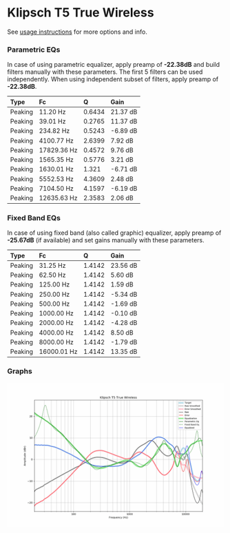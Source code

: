 # Klipsch T5 True Wireless
See [usage instructions](https://github.com/jaakkopasanen/AutoEq#usage) for more options and info.

### Parametric EQs
In case of using parametric equalizer, apply preamp of **-22.38dB** and build filters manually
with these parameters. The first 5 filters can be used independently.
When using independent subset of filters, apply preamp of **-22.38dB**.

| Type    | Fc          |      Q | Gain     |
|:--------|:------------|:-------|:---------|
| Peaking | 11.20 Hz    | 0.6434 | 21.37 dB |
| Peaking | 39.01 Hz    | 0.2765 | 11.37 dB |
| Peaking | 234.82 Hz   | 0.5243 | -6.89 dB |
| Peaking | 4100.77 Hz  | 2.6399 | 7.92 dB  |
| Peaking | 17829.36 Hz | 0.4572 | 9.76 dB  |
| Peaking | 1565.35 Hz  | 0.5776 | 3.21 dB  |
| Peaking | 1630.01 Hz  | 1.321  | -6.71 dB |
| Peaking | 5552.53 Hz  | 4.3609 | 2.48 dB  |
| Peaking | 7104.50 Hz  | 4.1597 | -6.19 dB |
| Peaking | 12635.63 Hz | 2.3583 | 2.06 dB  |

### Fixed Band EQs
In case of using fixed band (also called graphic) equalizer, apply preamp of **-25.67dB**
(if available) and set gains manually with these parameters.

| Type    | Fc          |      Q | Gain     |
|:--------|:------------|:-------|:---------|
| Peaking | 31.25 Hz    | 1.4142 | 23.56 dB |
| Peaking | 62.50 Hz    | 1.4142 | 5.60 dB  |
| Peaking | 125.00 Hz   | 1.4142 | 1.59 dB  |
| Peaking | 250.00 Hz   | 1.4142 | -5.34 dB |
| Peaking | 500.00 Hz   | 1.4142 | -1.69 dB |
| Peaking | 1000.00 Hz  | 1.4142 | -0.10 dB |
| Peaking | 2000.00 Hz  | 1.4142 | -4.28 dB |
| Peaking | 4000.00 Hz  | 1.4142 | 8.50 dB  |
| Peaking | 8000.00 Hz  | 1.4142 | -1.79 dB |
| Peaking | 16000.01 Hz | 1.4142 | 13.35 dB |

### Graphs
![](./Klipsch%20T5%20True%20Wireless.png)